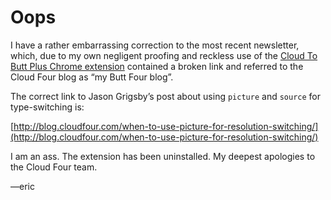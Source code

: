 # Oops

I have a rather embarrassing correction to the most recent newsletter, which, due to my own negligent proofing and reckless use of the [Cloud To Butt Plus Chrome extension](https://chrome.google.com/webstore/detail/cloud-to-butt-plus/apmlngnhgbnjpajelfkmabhkfapgnoai?hl=en) contained a broken link and referred to the Cloud Four blog as “my Butt Four blog”.

The correct link to Jason Grigsby’s post about using `picture` and `source` for type-switching is:

[http://blog.cloudfour.com/when-to-use-picture-for-resolution-switching/](http://blog.cloudfour.com/when-to-use-picture-for-resolution-switching/)

I am an ass. The extension has been uninstalled. My deepest apologies to the Cloud Four team.

—eric
